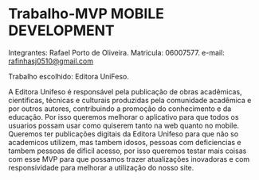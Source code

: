 # Trabalho-MVP MOBILE DEVELOPMENT
Integrantes: Rafael Porto de Oliveira.
Matricula: 06007577.
e-mail: rafinhasj0510@gmail.com

Trabalho escolhido: Editora UniFeso.

A Editora Unifeso é responsável pela publicação de obras acadêmicas, científicas, técnicas e culturais produzidas pela comunidade acadêmica e por outros autores, contribuindo a promoção do conhecimento e da educação.
Por isso queremos melhorar o aplicativo para que todos os usuarios possam usar como quiserem tanto na web quanto no mobile. Queremos ter publicações digitais da Editora Unifeso para que não so academicos utilizem, mas tambem idosos, pessoas com deficiencias e tambem pessoas de dificil acesso, por isso queremos testar mais coisas com esse MVP para que possamos trazer atualizações inovadoras e com responsividade para melhorar a utilização do nosso site.
